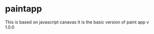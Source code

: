 # paintapp
 
This is based on javascript canavas 
It is the basic version of paint app  v 1.0.0
       
  
      
